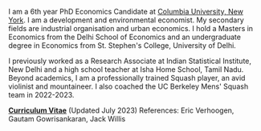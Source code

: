 I am a 6th year PhD Economics Candidate at [Columbia University, New York](https://econ.columbia.edu). I am a development and environmental economist. My secondary fields are industrial organisation and urban economics.
I hold a Masters in Economics from the Delhi School of Economics and an undergraduate degree in Economics from St. Stephen's College, University of Delhi.

I previously worked as a Research Associate at Indian Statistical Institute, New Delhi and a high school teacher at Isha Home School, Tamil Nadu. Beyond academics, I am a professionally trained Squash player, an avid violinist and mountaineer. I also coached the UC Berkeley Mens' Squash team in 2022-2023.  

__[Curriculum Vitae](/pdf/academic_CV_july.pdf")__ (Updated July 2023)
References: Eric Verhoogen, Gautam Gowrisankaran, Jack Willis

